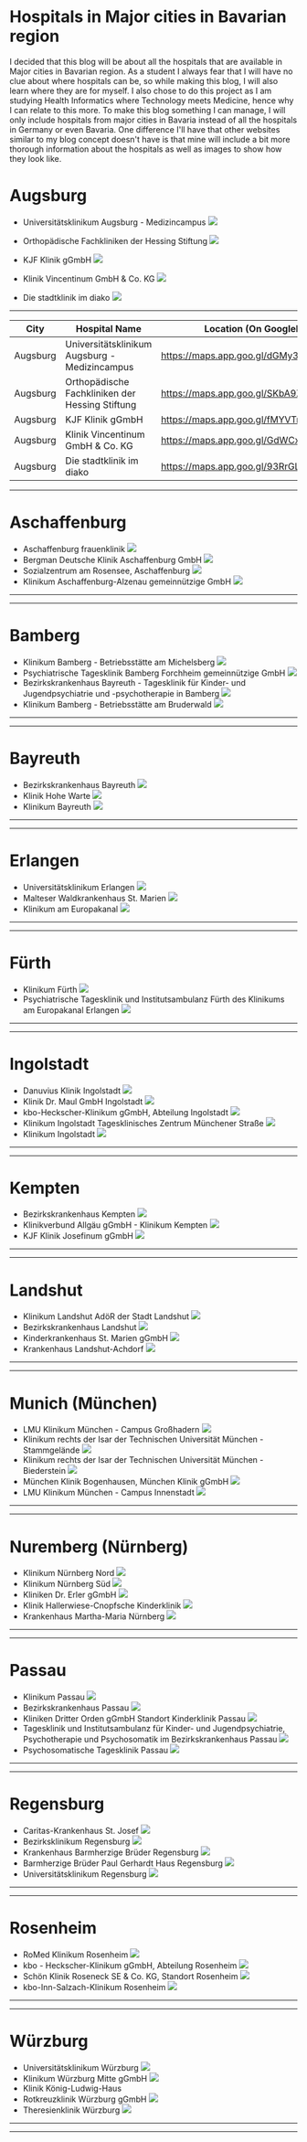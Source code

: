 # Hospitals in Major cities in Bavarian region
I decided that this blog will be about all the hospitals that are available in Major cities in Bavarian region.
  As a student I always fear that I will have no clue about where hospitals can be, so while making this blog, I will also learn where they are for myself.
  I also chose to do this project as I am studying Health Informatics where Technology meets Medicine, hence why I can relate to this more.
  To make this blog something I can manage, I will only include hospitals from major cities in Bavaria instead of all the hospitals in Germany or even Bavaria.
  One difference I'll have that other websites similar to my blog concept doesn't have is that mine will include a bit more thorough information about the hospitals as well as images to show how they look like.

# Augsburg


- Universitätsklinikum Augsburg - Medizincampus
![](https://www.uk-augsburg.de/fileadmin/_processed_/e/b/csm_headerbild_klinikum_augsburg_unternehmen_02_8dfdac9613.jpg)

- Orthopädische Fachkliniken der Hessing Stiftung
![](https://www.hessing-kliniken.de/fileadmin/user_upload/01-hessing-stiftung/images/teaser/Hessing_Teaser_Webcam.jpg)

- KJF Klinik gGmbH
![](http://www.die-augsburger-zeitung.de/wp-content/uploads/2010/03/josefinum.jpg) 

- Klinik Vincentinum GmbH & Co. KG
![](https://www.augsburger-allgemeine.de/img/bilder/crop62650686/6009428067-cv16_9-w940-owebp/Vincentinum?t=.jpg)

- Die stadtklinik im diako
![](https://upload.wikimedia.org/wikipedia/commons/thumb/d/d3/Augsburg_Fr%C3%B6lichstra%C3%9Fe_17_02.jpg/1199px-Augsburg_Fr%C3%B6lichstra%C3%9Fe_17_02.jpg?20170529200805)

-------------------------------------------------------------------------------------------------------

| City              |  Hospital Name        | Location (On GoogleMaps)     | Website                        |
|-------------------|---------------------------|----------------------|--------------------------------|
| Augsburg | Universitätsklinikum Augsburg - Medizincampus  | https://maps.app.goo.gl/dGMy3igX817tDijx7   | http://www.uk-augsburg.de/ |
| Augsburg | Orthopädische Fachkliniken der Hessing Stiftung | https://maps.app.goo.gl/SKbA9ZLacSdGxc3c6  | http://www.hessing-kliniken.de/ |
| Augsburg | KJF Klinik gGmbH | https://maps.app.goo.gl/fMYVTn7k4mFpHUzT8 | http://www.josefinum.de/ |
| Augsburg | Klinik Vincentinum GmbH & Co. KG | https://maps.app.goo.gl/GdWCxnLJJj7y5Guz7 | http://www.klinik-vincentinum.de/ |
| Augsburg |  Die stadtklinik im diako  | https://maps.app.goo.gl/93RrGLt35tz1fxKD6 | https://stadtklinik-diako.de/ |

-------------------------------------------------------------------------------
# Aschaffenburg

- Aschaffenburg frauenklinik
![](https://frauenklinik.com/wp-content/uploads/2018/03/002.jpg)
- Bergman Deutsche Klinik Aschaffenburg GmbH
![](https://www.google.com/url?sa=i&url=https%3A%2F%2Fwww.deutsches-krankenhaus-verzeichnis.de%2Fapp%2Fportrait%2F6a6ae142943cabed%2Fstart&psig=AOvVaw0a5zrWSGJm6mdAqkvN0eNz&ust=1707364074156000&source=images&cd=vfe&opi=89978449&ved=0CBMQjRxqFwoTCOCFkPuomIQDFQAAAAAdAAAAABAE)
- Sozialzentrum am Rosensee, Aschaffenburg
![](https://www.awo-unterfranken.de/fileadmin/_processed_/e/7/csm__17U7525_864a9caf81.jpg)
- Klinikum Aschaffenburg-Alzenau gemeinnützige GmbH
![](https://www.main-echo.de/storage/image/2/9/3/2/5282392_artikeldetail-bild_1zX9HV_CQLh2J.jpg)
-----------------------------------------------------------

--------------------------------------
# Bamberg
- Klinikum Bamberg - Betriebsstätte am Michelsberg
![](https://www.deutsches-krankenhaus-verzeichnis.de/app/file/image/show/c42148ec79c0cc70_kw19_ssb_219_low.jpg.png)
- Psychiatrische Tagesklinik Bamberg Forchheim gemeinnützige GmbH
![](https://www.sozialstiftung-bamberg.de/fileadmin/default/_processed_/2/1/csm_KW17_SSB_726_c0e1cd8950.jpg)
- Bezirkskrankenhaus Bayreuth - Tagesklinik für Kinder- und Jugendpsychiatrie und -psychotherapie in Bamberg
![](https://www.bibliomedmanager.de/fileadmin/_processed_/7/0/csm_Regiomed_Kliniken_Neubau_2021_38e37d8abb.jpg)
- Klinikum Bamberg - Betriebsstätte am Bruderwald
![](https://images.nordbayern.de/image/contentid/policy:1.3841745:1505817423/DSC_0868.jpg?f=4%3A3&h=1536&m=FIT&w=2048&%24p%24f%24h%24m%24w=6063276)
---------------------------------

------------------------------
# Bayreuth

- Bezirkskrankenhaus Bayreuth
![](https://www.bezirk-oberfranken.de/fileadmin/_processed_/a/0/csm_Bezirk-Oberfranken-Bezirkskrankenhaus-Bayreuth-b_259baaf787.jpg)
- Klinik Hohe Warte
![](https://www.kurier.de/media.media.6f7a1620-3da6-4b2f-aa56-00422b0daf26.16x9_1024.jpg)
- Klinikum Bayreuth
![](https://karriere.klinikum-bayreuth.de/fileadmin/_processed_/f/a/csm_02_Klinikum_Bayreuth_Sommer_2017_Richtung_NotdWest_3_1_1000_34ff1e1c3e.jpg)
-----------------------------------------

----------------------------------
# Erlangen

- Universitätsklinikum Erlangen
![](https://www.uk-erlangen.de/fileadmin/bilder/patienten/klinikumsrundgang/12_UK_Klinikum_03_print.jpg)
- Malteser Waldkrankenhaus St. Marien
![](https://www.fs-vierzehnheiligen.de/fileadmin/_processed_/2/8/csm_WKH_Juni2005_1_klein_2fa421081d.jpg)
- Klinikum am Europakanal
![](https://www.fraenkischertag.de/storage/image/9/6/4/7/107469_fancybox_1ArryP_4VUxEX.jpg)
---------------------------------

------------------------------------
# Fürth

- Klinikum Fürth
![](https://www.faire-pflege-deutschland.de/lw_resource/datapool/systemfiles/agent/lw_articlesystem/219/live/image2_cropped/fotografie-christian-horn_de-LY8_5057-2.jpg)
- Psychiatrische Tagesklinik und Institutsambulanz Fürth des Klinikums am Europakanal
Erlangen
![](https://www.bezirkskliniken-mfr.de/fileadmin/user_upload/teaserbilder/teaser-erlangen-znr.jpg)
--------------------------------

--------------------------
# Ingolstadt

- Danuvius Klinik Ingolstadt
![](https://pfaffenhofen-today.de/images/orte-gebaeude/PAF/Pfaffenhofen/danuvius2.jpg)
- Klinik Dr. Maul GmbH Ingolstadt
![](https://img.donaukurier.de/ezplatform/images/_aliases/detail_teaser_item_image_variation/7/1/5/1/233921517-1-ger-DE/b44239fc75bb-1_1040x520.jpg)
- kbo-Heckscher-Klinikum gGmbH, Abteilung Ingolstadt
![](https://www.psychjob.eu/sites/default/files/styles/company_profile_gallery_image/public/company-profile-gallery/14_01_heckscher_klinik.jpg?itok=4Lc-gNJx)
- Klinikum Ingolstadt Tagesklinisches Zentrum Münchener Straße
![](https://klinikum-ingolstadt.de/wp-content/uploads/2023/09/Psychiatrische-Tagesklinik-Eichstaett-Bautafel-scaled.jpg)
- Klinikum Ingolstadt
![](https://www.ingolstadt.de/media/custom/3052_6530_1_g.JPG?1641910026)
---------------------------

-----------------------
# Kempten

- Bezirkskrankenhaus Kempten
![](https://www.bezirkskliniken-schwaben.de/fileadmin/_processed_/b/2/csm_bkh-kempten-neubau_b5e7495c5c.jpg)
- Klinikverbund Allgäu gGmbH - Klinikum Kempten
![](https://klinikverbund-allgaeu.de/fileadmin/_processed_/d/b/csm_Standort_Klinik_Kempten_Klinikverbund_Allgaeu_01_529f74c947.jpg)
- KJF Klinik Josefinum gGmbH
![](https://www.josefinum.de/fileadmin/Cluster/08-Medizin/josefinum.de/images/news/2022/2022_11_28_KJF-Klinik-Josefinum-Aussenfassade_Original.jpg)
----------------------------

----------------------------
# Landshut

- Klinikum Landshut AdöR der Stadt Landshut
![](https://www.klinikum-landshut.de/fileadmin/_processed_/a/3/csm_2019_Auszeichnung_FAZ_Klinikum_85b671ec47.jpg)
- Bezirkskrankenhaus Landshut
![](https://www.psychjob.eu/sites/default/files/styles/company_profile_cover_crop/public/bkl-ansicht.png?itok=HpWRfNHC)
- Kinderkrankenhaus St. Marien gGmbH
![](https://aln.la/wp-content/uploads/2021/08/148_KiKH-St_Valentina_Damian_05.jpg)
- Krankenhaus Landshut-Achdorf
![](https://www.deutsches-krankenhaus-verzeichnis.de/app/file/image/show/33aabf85166033be_lakumed_szene0509z.jpg.png)
------------------------------

------------------------------
# Munich (München)

- LMU Klinikum München - Campus Großhadern
![](https://cdn.lmu-klinikum.de/9f4fc78018417ce4/2c2c527f3de7/v/68a6ac2e5af6/Klinikum-Gro-hadern-Haupteingang_1280.jpg)
- Klinikum rechts der Isar der Technischen Universität München - Stammgelände
![](https://www.krankenhaus.de/fileadmin/dms/img/hospital/1338/1338-4158-5530_org.jpg)
- Klinikum rechts der Isar der Technischen Universität München - Biederstein
![](https://klinikradar.de/img/kliniken/helios-klinikum-muenchen-west/Helios%20Klinikum%20M%C3%BCnchen%20West.webp)
- München Klinik Bogenhausen, München Klinik gGmbH
![](https://www.sueddeutsche.de/image/sz.1.5060084/1200x675?v=1602183165)
- LMU Klinikum München - Campus Innenstadt
![](https://www.deutsches-krankenhaus-verzeichnis.de/app/file/image/show/feaba52fd024cdaf_klin_inn_eingang_web_medium_1280px.jpg.png)
----------------------------------

--------------------------

# Nuremberg (Nürnberg)

- Klinikum Nürnberg Nord
![](https://www.klinikum-nuernberg.de/fileadmin/_processed_/0/3/csm_Klinikum_Nuernberg_Nord_Haus_10_Schoeller_Haus_ce6d97c596.webp)
- Klinikum Nürnberg Süd
![](https://www.deutsches-krankenhaus-verzeichnis.de/app/file/image/show/f9414f14fbfb24bd_7301571c-ce09-4dea-92a6-03a9c0a51ac1.png)
- Kliniken Dr. Erler gGmbH
![](https://www.erler-klinik.de/fileadmin/01_kliniken/060_aktuelles-und-kontakt/Informationen_Besucher.jpg)
- Klinik Hallerwiese-Cnopfsche Kinderklinik
![](https://www.klinik-hallerwiese.de/fileadmin/user_upload/beide_Kliniken/Bilder/Icons/Aussen_48070.jpg)
- Krankenhaus Martha-Maria Nürnberg
![](https://cdn.martha-maria.de/fileadmin/_processed_/6/d/csm_Fachbereiche_a4d2cb0388.jpg)
-----------------------------------

---------------------------------
# Passau

- Klinikum Passau
![](https://upload.wikimedia.org/wikipedia/commons/e/e3/Klinikum_Passau.jpg)
- Bezirkskrankenhaus Passau
![](https://www.bayerische-staatszeitung.de/typo3temp/assets/_processed_/c/c/csm_bkh-passau_innenhof_0025_pr_e084ec7b2c.jpg)
- Kliniken Dritter Orden gGmbH Standort Kinderklinik Passau
![](https://www.kinderklinik-passau.de/templates/yootheme/cache/53/DJI_0143_Web-53e91eec.jpeg)
- Tagesklinik und Institutsambulanz für Kinder- und Jugendpsychiatrie, Psychotherapie und
Psychosomatik im Bezirkskrankenhaus Passau
![](https://mayr-ludescher.com/tl_files/02tragwerksplanung/05wohnengesundheit/NKE/NKE_1.jpg)
- Psychosomatische Tagesklinik Passau
![](https://clinicfiles.rehakliniken.de/19248/images/main-Jesuitenschl%C3%B6ssl.jpg)
-------------------------------

------------------------------
# Regensburg

- Caritas-Krankenhaus St. Josef
![](https://www.golocal.de/media/e412c0ae115c7a5528a6134dc8bca306/700/25be8f825a71be85.jpg?utm_campaign=golocal_export&utm_medium=export_bpp&utm_source=alliance)
- Bezirksklinikum Regensburg
![](https://upload.wikimedia.org/wikipedia/commons/1/14/BKR_building.jpg)
- Krankenhaus Barmherzige Brüder Regensburg
![](https://www.barmherzige-regensburg.de/fileadmin/_processed_/b/2/csm_krankenhauskirche-st-pius_8824207a56.jpg)
- Barmherzige Brüder Paul Gerhardt Haus Regensburg
![](https://www.deutsches-krankenhaus-verzeichnis.de/app/file/image/show/24fa340795de50a8_csm_paul_gerhardt_haus_aussenaufnahme__2__3d9a21ae2a.jpg.png)
- Universitätsklinikum Regensburg
![](https://www.deutsches-krankenhaus-verzeichnis.de/app/file/image/show/0a829e121cc91c5e_klinikum_eingang_27.jpg.png)
------------------------

----------------------------
# Rosenheim

- RoMed Klinikum Rosenheim
![](https://www.echo-rosenheim.de/wp-content/uploads/990_0008_533666_RoMed_Winter_02_low4.jpg)
- kbo - Heckscher-Klinikum gGmbH, Abteilung Rosenheim
![](https://kbo-heckscher-klinikum.de/fileadmin/_processed_/7/b/csm_Zehn_Standorte_32bd26507f.jpg)
- Schön Klinik Roseneck SE & Co. KG, Standort Rosenheim
![](https://www.schoen-klinik.de/dimaex-imports/image-thumb__5479__m-stage-slider/schoen_klinik_roseneck_rosenheim_2000x913_27265.jpg)
- kbo-Inn-Salzach-Klinikum Rosenheim
![](https://kbo.de/fileadmin/_processed_/9/e/csm_kbo-Inn-Salzach-Klinikum-Wasserburg-Haus2_09561abd42.jpg)
------------------------------

-----------------------------
# Würzburg

- Universitätsklinikum Würzburg
![](https://www.wuerzburg24.com/wp-content/uploads/2016/10/uniklinikum-wuerzburg.jpg)
- Klinikum Würzburg Mitte gGmbH
![](https://www.kwm-klinikum.de/assets/bilder/allgemein/fuerstenbau_juspi.jpg)
- Klinik König-Ludwig-Haus
![]()
- Rotkreuzklinik Würzburg gGmbH
![](https://www.med.uni-wuerzburg.de/fileadmin/_processed_/6/b/csm_01koenig-ludwig-haus_c457429dcd.jpg)
- Theresienklinik Würzburg
![](https://www.wuerzburgerleben.de/wp-content/uploads/sites/10/2019/07/Theresienklinik_Hof.jpg)
---------------------------

-------------------------
